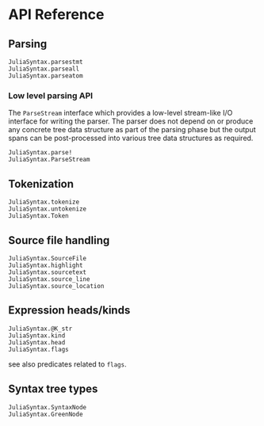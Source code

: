 # API Reference

## Parsing

```@docs
JuliaSyntax.parsestmt
JuliaSyntax.parseall
JuliaSyntax.parseatom
```

### Low level parsing API

The `ParseStream` interface which provides a low-level stream-like I/O
interface for writing the parser. The parser does not depend on or produce any
concrete tree data structure as part of the parsing phase but the output spans
can be post-processed into various tree data structures as required.

```@docs
JuliaSyntax.parse!
JuliaSyntax.ParseStream
```

## Tokenization

```@docs
JuliaSyntax.tokenize
JuliaSyntax.untokenize
JuliaSyntax.Token
```

## Source file handling

```@docs
JuliaSyntax.SourceFile
JuliaSyntax.highlight
JuliaSyntax.sourcetext
JuliaSyntax.source_line
JuliaSyntax.source_location
```

## Expression heads/kinds

```@docs
JuliaSyntax.@K_str
JuliaSyntax.kind
JuliaSyntax.head
JuliaSyntax.flags
```

see also predicates related to `flags`.

## Syntax tree types

```@docs
JuliaSyntax.SyntaxNode
JuliaSyntax.GreenNode
```
